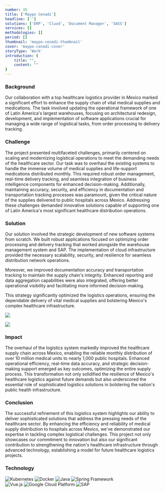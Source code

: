 ```yaml
---
number: 35
title: ['Maypo Cenadi']
headline: ['']
solutions: ['ERP', 'Cluod', 'Document Manager', 'SASS']
services: []
methodologies: []
period: []
thumbnail: 'maypo-cenadi-thumbnail'
cover: 'maypo-cenadi-cover'
storyType: 'Work'
introduction: {
    title: "",
    content: ""
}
---
```


### Background

Our collaboration with a top healthcare logistics provider in Mexico marked a significant effort to enhance the supply chain of vital medical supplies and medications. The task involved updating the operational framework of one of Latin America's largest warehouses, focusing on architectural redesign, development, and implementation of software applications crucial for managing a wide range of logistical tasks, from order processing to delivery tracking.

### Challenge

The project presented multifaceted challenges, primarily centered on scaling and modernizing logistical operations to meet the demanding needs of the healthcare sector. Our task was to overhaul the existing systems to handle the immense volume of medical supplies and life-support medications distributed monthly. This required robust order management, real-time delivery tracking, and seamless integration of business intelligence components for enhanced decision-making. Additionally, maintaining accuracy, security, and efficiency in documentation and transportation tracking processes was paramount, given the critical nature of the supplies delivered to public hospitals across Mexico. Addressing these challenges demanded innovative solutions capable of supporting one of Latin America's most significant healthcare distribution operations.

### Solution

Our solution involved the strategic development of new software systems from scratch. We built robust applications focused on optimizing order processing and delivery tracking that worked alongside the warehouse management system and SAP. The implementation of cloud infrastructure provided the necessary scalability, security, and resilience for seamless distribution network operations.

Moreover, we improved documentation accuracy and transportation tracking to maintain the supply chain's integrity. Enhanced reporting and data aggregation capabilities were also integrated, offering better operational visibility and facilitating more informed decision-making.

This strategy significantly optimized the logistics operations, ensuring the dependable delivery of vital medical supplies and bolstering Mexico's complex healthcare infrastructure.

![](/work/maypo-cenadi-figure-1.jpg)

![](/work/maypo-cenadi-figure-2.jpg)

### Impact

The overhaul of the logistics system markedly improved the healthcare supply chain across Mexico, enabling the reliable monthly distribution of over 10 million medical units to nearly 1,000 public hospitals. Enhanced operational efficiency, real-time data accuracy, and strategic decision-making support emerged as key outcomes, optimizing the entire supply process. This transformation not only solidified the resilience of Mexico's healthcare logistics against future demands but also underscored the essential role of sophisticated logistics solutions in bolstering the nation's public health infrastructure.

### Conclusion

The successful refinement of this logistics system highlights our ability to deliver sophisticated solutions that address the pressing needs of the healthcare sector. By enhancing the efficiency and reliability of medical supply distribution to hospitals across Mexico, we've demonstrated our expertise in tackling complex logistical challenges. This project not only showcases our commitment to innovation but also our significant contribution to strengthening the nation's healthcare infrastructure through advanced technology, establishing a model for future healthcare logistics projects.

### Technology

<div class="story_story__mainContent__technologies__v5XXm">
  <div class="story_story__mainContent__technologies__images__6NSg5">
    <div>
      <img loading="lazy" src="/technologies/kubernetes.svg" alt="Kubernetes"/>
      <img loading="lazy" src="/technologies/docker.svg" alt="Docker"/>
      <img loading="lazy" src="/technologies/java.svg" alt="Java"/>
      <img loading="lazy" src="/technologies/spring.svg" alt="Spring Framework"/>
    </div>
  </div>
  <div class="story_story__mainContent__technologies__images__6NSg5">
    <div>
      <img loading="lazy" src="/technologies/vue.svg" alt="Vue.js"/>
      <img loading="lazy" src="/technologies/gcloud.svg" alt="Google Cloud Platform"/>
      <img loading="lazy" src="/technologies/sap.svg" alt="SAP"/>
    </div>
  </div>
</div>